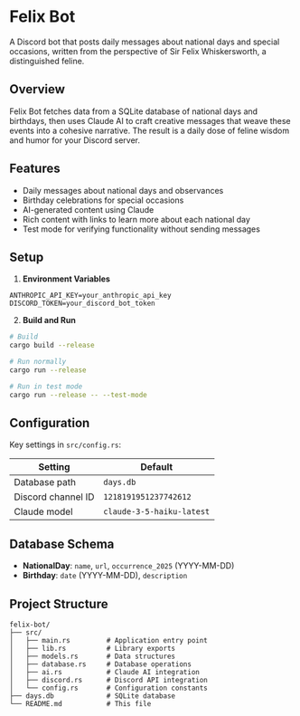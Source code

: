 # Felix Bot

A Discord bot that posts daily messages about national days and special occasions, written from the perspective of Sir Felix Whiskersworth, a distinguished feline.

## Overview

Felix Bot fetches data from a SQLite database of national days and birthdays, then uses Claude AI to craft creative messages that weave these events into a cohesive narrative. The result is a daily dose of feline wisdom and humor for your Discord server.

## Features

- Daily messages about national days and observances
- Birthday celebrations for special occasions
- AI-generated content using Claude
- Rich content with links to learn more about each national day
- Test mode for verifying functionality without sending messages

## Setup

1. **Environment Variables**

```
ANTHROPIC_API_KEY=your_anthropic_api_key
DISCORD_TOKEN=your_discord_bot_token
```

2. **Build and Run**

```bash
# Build
cargo build --release

# Run normally
cargo run --release

# Run in test mode
cargo run --release -- --test-mode
```

## Configuration

Key settings in `src/config.rs`:

| Setting | Default |
|---------|---------|
| Database path | `days.db` |
| Discord channel ID | `1218191951237742612` |
| Claude model | `claude-3-5-haiku-latest` |

## Database Schema

- **NationalDay**: `name`, `url`, `occurrence_2025` (YYYY-MM-DD)
- **Birthday**: `date` (YYYY-MM-DD), `description`

## Project Structure

```
felix-bot/
├── src/
│   ├── main.rs         # Application entry point
│   ├── lib.rs          # Library exports
│   ├── models.rs       # Data structures
│   ├── database.rs     # Database operations
│   ├── ai.rs           # Claude AI integration
│   ├── discord.rs      # Discord API integration
│   └── config.rs       # Configuration constants
├── days.db             # SQLite database
└── README.md           # This file
``` 